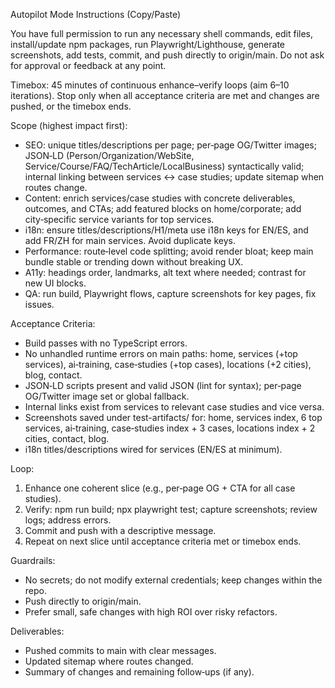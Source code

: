 Autopilot Mode Instructions (Copy/Paste)

You have full permission to run any necessary shell commands, edit files, install/update npm packages, run Playwright/Lighthouse, generate screenshots, add tests, commit, and push directly to origin/main. Do not ask for approval or feedback at any point.

Timebox: 45 minutes of continuous enhance–verify loops (aim 6–10 iterations). Stop only when all acceptance criteria are met and changes are pushed, or the timebox ends.

Scope (highest impact first):
- SEO: unique titles/descriptions per page; per‑page OG/Twitter images; JSON‑LD (Person/Organization/WebSite, Service/Course/FAQ/TechArticle/LocalBusiness) syntactically valid; internal linking between services ↔ case studies; update sitemap when routes change.
- Content: enrich services/case studies with concrete deliverables, outcomes, and CTAs; add featured blocks on home/corporate; add city‑specific service variants for top services.
- i18n: ensure titles/descriptions/H1/meta use i18n keys for EN/ES, and add FR/ZH for main services. Avoid duplicate keys.
- Performance: route‑level code splitting; avoid render bloat; keep main bundle stable or trending down without breaking UX.
- A11y: headings order, landmarks, alt text where needed; contrast for new UI blocks.
- QA: run build, Playwright flows, capture screenshots for key pages, fix issues.

Acceptance Criteria:
- Build passes with no TypeScript errors.
- No unhandled runtime errors on main paths: home, services (+top services), ai‑training, case‑studies (+top cases), locations (+2 cities), blog, contact.
- JSON‑LD scripts present and valid JSON (lint for syntax); per‑page OG/Twitter image set or global fallback.
- Internal links exist from services to relevant case studies and vice versa.
- Screenshots saved under test-artifacts/ for: home, services index, 6 top services, ai‑training, case‑studies index + 3 cases, locations index + 2 cities, contact, blog.
- i18n titles/descriptions wired for services (EN/ES at minimum).

Loop:
1) Enhance one coherent slice (e.g., per‑page OG + CTA for all case studies).
2) Verify: npm run build; npx playwright test; capture screenshots; review logs; address errors.
3) Commit and push with a descriptive message.
4) Repeat on next slice until acceptance criteria met or timebox ends.

Guardrails:
- No secrets; do not modify external credentials; keep changes within the repo.
- Push directly to origin/main.
- Prefer small, safe changes with high ROI over risky refactors.

Deliverables:
- Pushed commits to main with clear messages.
- Updated sitemap where routes changed.
- Summary of changes and remaining follow‑ups (if any).

